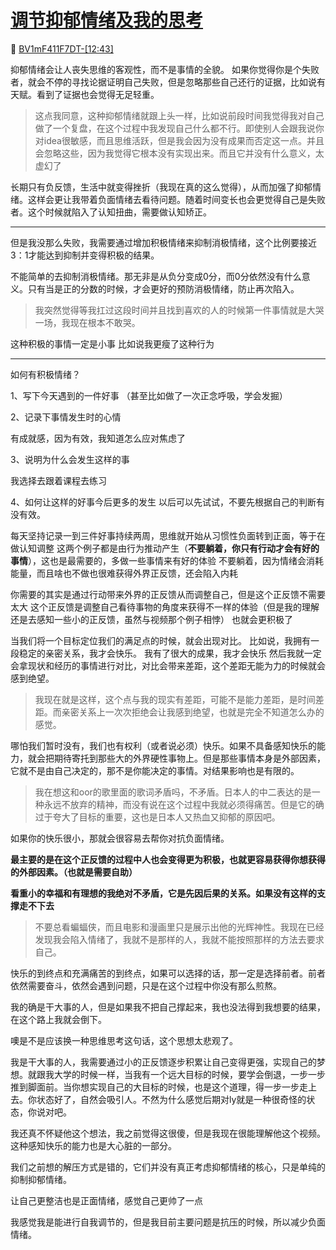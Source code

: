 # [调节抑郁情绪及我的思考](https://github.com/AlexiFeng/gitblog/issues/17)

🔗 [BV1mF411F7DT-[12:43]](https://www.bilibili.com/video/BV1mF411F7DT?t=763.5)

抑郁情绪会让人丧失思维的客观性，而不是事情的全貌。
如果你觉得你是个失败者，就会不停的寻找论据证明自己失败，但是忽略那些自己还行的证据，比如说有天赋。看到了证据也会觉得无足轻重。

> 这点我同意，这种抑郁情绪就跟上头一样，比如说前段时间我觉得我对自己做了一个复盘，在这个过程中我发现自己什么都不行。即使别人会跟我说你对idea很敏感，而且思维活跃，但是我会因为没有成果而否定这一点。并且会忽略这些，因为我觉得它根本没有实现出来。而且它并没有什么意义，太虚幻了

长期只有负反馈，生活中就变得挫折（我现在真的这么觉得），从而加强了抑郁情绪。这样会更让我带着负面情绪去看待问题。随着时间变长也会更觉得自己是失败者。这个时候就陷入了认知扭曲，需要做认知矫正。

---


但是我没那么失败，我需要通过增加积极情绪来抑制消极情绪，这个比例要接近3：1才能达到抑制并变得积极的结果。

不能简单的去抑制消极情绪。那无非是从负分变成0分，而0分依然没有什么意义。只有当是正的分数的时候，才会更好的预防消极情绪，防止再次陷入。

> 我突然觉得等我扛过这段时间并且找到喜欢的人的时候第一件事情就是大哭一场，我现在根本不敢哭。

这种积极的事情一定是小事
比如说我更瘦了这种行为

---
如何有积极情绪？

1、写下今天遇到的一件好事
（甚至比如做了一次正念呼吸，学会发掘）

2、记录下事情发生时的心情

有成就感，因为有效，我知道怎么应对焦虑了

3、说明为什么会发生这样的事

我选择去跟着课程去练习

4、如何让这样的好事今后更多的发生
以后可以先试试，不要先根据自己的判断有没有效。

每天坚持记录一到三件好事持续两周，思维就开始从习惯性负面转到正面，等于在做认知调整
这两个例子都是由行为推动产生（**不要躺着，你只有行动才会有好的事情**），这也是最需要的，多做一些事情来有好的体验
不要躺着，因为情绪会消耗能量，而且啥也不做也很难获得外界正反馈，还会陷入内耗

你需要的其实是通过行动带来外界的正反馈从而调整自己，但是这个正反馈不需要太大
这个正反馈是调整自己看待事物的角度来获得不一样的体验（但是我的理解还是去感知一些小的正反馈，虽然与视频那个例子相悖）
也就会更积极了

当我们将一个目标定位我们的满足点的时候，就会出现对比。
比如说，我拥有一段稳定的亲密关系，我才会快乐。
我有了很大的成果，我才会快乐
然后我就一定会拿现状和经历的事情进行对比，对比会带来差距，这个差距无能为力的时候就会感到绝望。
> 我现在就是这样，这个点与我的现实有差距，可能不是能力差距，是时间差距。而亲密关系上一次次拒绝会让我感到绝望，也就是完全不知道怎么办的感觉。

哪怕我们暂时没有，我们也有权利（或者说必须）快乐。如果不具备感知快乐的能力，就会把期待寄托到那些大的外界硬性事物上。但是那些事情本身是外部因素，它就不是由自己决定的，那不是你能决定的事情。对结果影响也是有限的。

> 我在想这和oor的歌里面的歌词矛盾吗，不矛盾。日本人的中二表达的是一种永远不放弃的精神，而没有说在这个过程中我就必须得痛苦。但是它的确过于夸大了目标的重要，这也是日本人又热血又抑郁的原因吧。

如果你的快乐很小，那就会很容易去帮你对抗负面情绪。

**最主要的是在这个正反馈的过程中人也会变得更为积极，也就更容易获得你想获得的外部因素。（也就是需要自助）**

**看重小的幸福和有理想的我绝对不矛盾，它是先因后果的关系。如果没有这样的支撑走不下去**

> 不要总看蝙蝠侠，而且电影和漫画里只是展示出他的光辉神性。我现在已经发现我会陷入情绪了，我就不是那样的人，我就不能按照那样的方法去要求自己。

快乐的到终点和充满痛苦的到终点，如果可以选择的话，那一定是选择前者。前者依然需要奋斗，依然会遇到问题，只是在这个过程中你没有那么煎熬。

我的确是干大事的人，但是如果我不把自己撑起来，我也没法得到我想要的结果，在这个路上我就会倒下。

噢是不是应该换一种思维思考这句话，这个思想太悲观了。

我是干大事的人，我需要通过小的正反馈逐步积累让自己变得更强，实现自己的梦想。就跟我大学的时候一样，当我有一个远大目标的时候，要学会倒退，一步一步推到脚面前。当你想实现自己的大目标的时候，也是这个道理，得一步一步走上去。你状态好了，自然会吸引人。不然为什么感觉后期对ly就是一种很奇怪的状态，你说对吧。

我还真不怀疑他这个想法，我之前觉得这很傻，但是我现在很能理解他这个视频。这种感知快乐的能力也是大心脏的一部分。

我们之前想的解压方式是错的，它们并没有真正考虑抑郁情绪的核心，只是单纯的抑制抑郁情绪。

让自己更整洁也是正面情绪，感觉自己更帅了一点

我感觉我是能进行自我调节的，但是我目前主要问题是抗压的时候，所以减少负面情绪。


